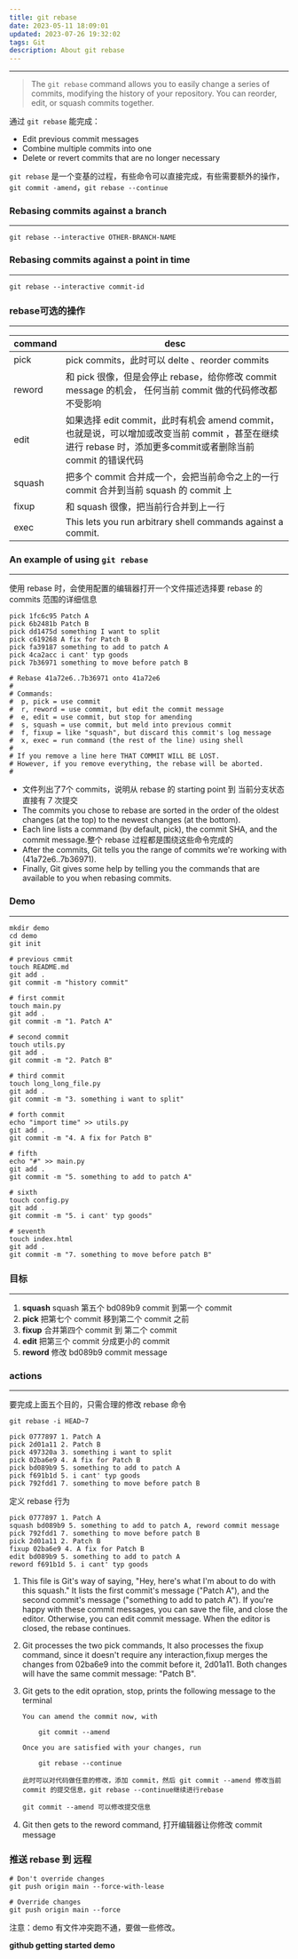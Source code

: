 ```yaml
---
title: git rebase
date: 2023-05-11 18:09:01
updated: 2023-07-26 19:32:02
tags: Git
description: About git rebase
---
```


----
> The `git rebase` command allows you to easily change a series of commits, modifying the history of your repository. You can reorder, edit, or squash commits together.

通过 `git rebase` 能完成：
- Edit previous commit messages
- Combine multiple commits into one
- Delete or revert commits that are no longer necessary

`git rebase` 是一个变基的过程，有些命令可以直接完成，有些需要额外的操作，`git commit -amend`，`git rebase --continue`

### Rebasing commits against a branch

----
`git rebase --interactive OTHER-BRANCH-NAME`

### Rebasing commits against a point in time

---
`git rebase --interactive commit-id`

### rebase可选的操作

---

| command | desc                                                                                                      | 
|---------|-----------------------------------------------------------------------------------------------------------|
| pick    | pick commits，此时可以 delte 、reorder commits                                                                  |
| reword  | 和 pick 很像，但是会停止 rebase，给你修改 commit message 的机会， 任何当前 commit 做的代码修改都不受影响                                   |
| edit    | 如果选择 edit commit，此时有机会 amend commit，也就是说，可以增加或改变当前 commit ，甚至在继续进行 rebase 时，添加更多commit或者删除当前 commit 的错误代码 |
| squash  | 把多个 commit 合并成一个，会把当前命令之上的一行 commit 合并到当前 squash 的 commit 上                                               |
| fixup   | 和 squash 很像，把当前行合并到上一行                                                                                    |
| exec    | This lets you run arbitrary shell commands against a commit.                                              |

### An example of using `git rebase`

---
使用 rebase 时，会使用配置的编辑器打开一个文件描述选择要 rebase 的 commits 范围的详细信息
```text
pick 1fc6c95 Patch A
pick 6b2481b Patch B
pick dd1475d something I want to split
pick c619268 A fix for Patch B
pick fa39187 something to add to patch A
pick 4ca2acc i cant' typ goods
pick 7b36971 something to move before patch B

# Rebase 41a72e6..7b36971 onto 41a72e6
#
# Commands:
#  p, pick = use commit
#  r, reword = use commit, but edit the commit message
#  e, edit = use commit, but stop for amending
#  s, squash = use commit, but meld into previous commit
#  f, fixup = like "squash", but discard this commit's log message
#  x, exec = run command (the rest of the line) using shell
#
# If you remove a line here THAT COMMIT WILL BE LOST.
# However, if you remove everything, the rebase will be aborted.
#
```
- 文件列出了7个 commits，说明从 rebase 的 starting point 到 当前分支状态直接有 7 次提交
- The commits you chose to rebase are sorted in the order of the oldest changes (at the top) to the newest changes (at the bottom).
- Each line lists a command (by default, pick), the commit SHA, and the commit message.整个 rebase 过程都是围绕这些命令完成的
- After the commits, Git tells you the range of commits we're working with (41a72e6..7b36971).
- Finally, Git gives some help by telling you the commands that are available to you when rebasing commits.

### Demo 

---
```shell
mkdir demo
cd demo
git init

# previous cmmit
touch README.md
git add .
git commit -m "history commit"

# first commit
touch main.py
git add .
git commit -m "1. Patch A"

# second commit
touch utils.py
git add .
git commit -m "2. Patch B"

# third commit
touch long_long_file.py
git add .
git commit -m "3. something i want to split"

# forth commit
echo "import time" >> utils.py
git add .
git commit -m "4. A fix for Patch B"

# fifth
echo "#" >> main.py
git add .
git commit -m "5. something to add to patch A"

# sixth
touch config.py
git add .
git commit -m "5. i cant' typ goods"

# seventh
touch index.html
git add .
git commit -m "7. something to move before patch B"
```
### 目标

---
1. **squash** squash 第五个 bd089b9 commit 到第一个 commit 
2. **pick** 把第七个 commit 移到第二个 commit 之前  
3. **fixup** 合并第四个 commit 到 第二个 commit    
4. **edit** 把第三个 commit 分成更小的 commit
5. **reword** 修改 bd089b9 commit message

### actions

---
要完成上面五个目的，只需合理的修改 rebase 命令
```shell
git rebase -i HEAD~7

pick 0777897 1. Patch A
pick 2d01a11 2. Patch B
pick 497320a 3. something i want to split
pick 02ba6e9 4. A fix for Patch B
pick bd089b9 5. something to add to patch A
pick f691b1d 5. i cant' typ goods
pick 792fdd1 7. something to move before patch B
```

定义 rebase 行为
```shell
pick 0777897 1. Patch A
squash bd089b9 5. something to add to patch A, reword commit message
pick 792fdd1 7. something to move before patch B
pick 2d01a11 2. Patch B
fixup 02ba6e9 4. A fix for Patch B
edit bd089b9 5. something to add to patch A
reword f691b1d 5. i cant' typ goods
```
1. This file is Git's way of saying, "Hey, here's what I'm about to do with this squash." It lists the first commit's message ("Patch A"), and the second commit's message ("something to add to patch A"). If you're happy with these commit messages, you can save the file, and close the editor. Otherwise, you can edit commit message. When the editor is closed, the rebase continues.

2. Git processes the two pick commands, It also processes the fixup command, since it doesn't require any interaction,fixup merges the changes from 02ba6e9 into the commit before it, 2d01a11. Both changes will have the same commit message: "Patch B".
3. Git gets to the edit opration, stop, prints the following message to the terminal
    ```shell
   You can amend the commit now, with

        git commit --amend

    Once you are satisfied with your changes, run

        git rebase --continue
   
   此时可以对代码做任意的修改，添加 commit，然后 git commit --amend 修改当前 commit 的提交信息，git rebase --continue继续进行rebase
   
   git commit --amend 可以修改提交信息
   ```
4. Git then gets to the reword command, 打开编辑器让你修改 commit message

### 推送 rebase 到 远程
```shell
# Don't override changes
git push origin main --force-with-lease

# Override changes
git push origin main --force
```

注意：demo 有文件冲突跑不通，要做一些修改。

**github getting started demo**